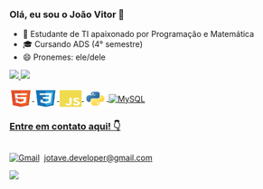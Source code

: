 ### Olá, eu sou o João Vitor 👋

- 🌱 Estudante de TI apaixonado por Programação e Matemática
- 🎓 Cursando ADS (4° semestre)
- 😄 Pronemes: ele/dele

 <div>
   <a href="https://github.com/vittorsoares">
   <img height="180em" src="https://github-readme-stats.vercel.app/api?username=vittorsoares&show_icons=true&theme=tokyonight&include_all_commits=true&count_private=true"/>
   <img height="180em" src="https://github-readme-stats.vercel.app/api/top-langs/?username=vittorsoares&layout=compact&langs_count=6&theme=tokyonight"/>
</div>
     
<div style="display: inline_block"><br>
  
  <img align="center" alt="HTML" height="30" width="40" src="https://raw.githubusercontent.com/devicons/devicon/master/icons/html5/html5-original.svg">
  <img align="center" alt="CSS" height="30" width="40" src="https://raw.githubusercontent.com/devicons/devicon/master/icons/css3/css3-original.svg">
  <img align="center" alt="Js" height="30" width="40" src="https://raw.githubusercontent.com/devicons/devicon/master/icons/javascript/javascript-plain.svg">
  <img align="center" alt="Python" height="30" width="40" src="https://raw.githubusercontent.com/devicons/devicon/master/icons/python/python-original.svg">
  <img align="center" alt="MySQL" height="30" width="40" src="https://cdn.jsdelivr.net/gh/devicons/devicon@latest/icons/mysql/mysql-original.svg" />
        
</div>

### Entre em contato aqui! 👇
 
<div> 
  <!--
  <a href="https://www.instagram.com/jotave.tx?igsh=MXhlZWloeDJjMGlyZQ==" target="_blank"><img src="https://img.shields.io/badge/-Instagram-%23E4405F?style=for-the-badge&logo=instagram&logoColor=white" target="_blank"></a> -->
 
<div style="display: flex; align-items: center;">
    <img src="https://img.shields.io/badge/Gmail-D14836?style=for-the-badge&logo=gmail&logoColor=white" alt="Gmail" style="margin-right: 8px;">
    <p>jotave.developer@gmail.com</p>
</div>
  <a href="https://www.linkedin.com/in/joão-vitor-soares-de-lima-150080269" target="_blank"><img src="https://img.shields.io/badge/-LinkedIn-%230077B5?style=for-the-badge&logo=linkedin&logoColor=white" target="_blank"></a>
</div>


###

